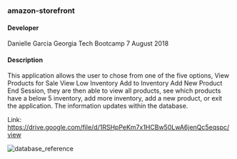 ### amazon-storefront

#### Developer
Danielle Garcia 
Georgia Tech Bootcamp 
7 August 2018

#### Description
This application allows the user to chose from one of the five options, 
 View Products for Sale
  View Low Inventory
  Add to Inventory
  Add New Product
 End Session,
 they are then able to view all products, see which products have a below 5 inventory, add more inventory, add a new product, or exit the application. The information updates within the database. 

Link: 
https://drive.google.com/file/d/1RSHpPeKm7x1HCBw50LwA6jenQc5eqspc/view 



![database_reference](https://user-images.githubusercontent.com/34552326/43796956-c979aecc-9a53-11e8-98df-27b5f9fce202.jpg)
